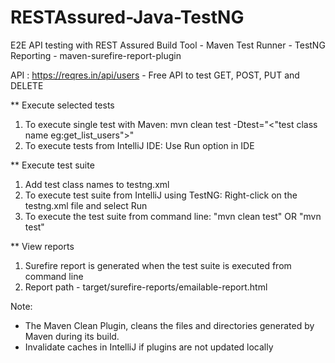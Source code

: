 # RESTAssured-Java-TestNG
E2E API testing with REST Assured
Build Tool - Maven
Test Runner - TestNG
Reporting - maven-surefire-report-plugin

API : https://reqres.in/api/users - Free API to test GET, POST, PUT and DELETE

** Execute selected tests

1. To execute single test with Maven: mvn clean test -Dtest="<"test class name eg:get_list_users">"
2. To execute tests from IntelliJ IDE: Use Run option in IDE

** Execute test suite
1. Add test class names to testng.xml
2. To execute test suite from IntelliJ using TestNG: Right-click on the testng.xml file and select Run 
3. To execute the test suite from command line: "mvn clean test"  OR  "mvn test"

** View reports
1. Surefire report is generated when the test suite is executed from command line
2. Report path - target/surefire-reports/emailable-report.html

Note: 
* The Maven Clean Plugin, cleans the files and directories generated by Maven during its build.
* Invalidate caches in IntelliJ if plugins are not updated locally
